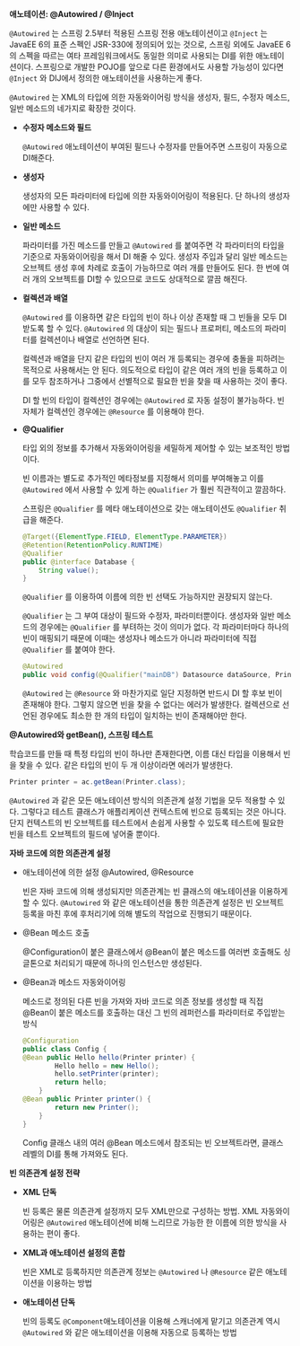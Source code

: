 **애노테이션: @Autowired / @Inject**

`@Autowired` 는 스프링 2.5부터 적용된 스프링 전용 애노테이션이고 `@Inject`  는 JavaEE 6의 표준 스펙인 JSR-330에 정의되어 있는 것으로, 스프링 외에도 JavaEE 6의 스펙을 따르는 여타 프레임워크에서도 동일한 의미로 사용되는 DI를 위한 애노테이션이다. 스프링으로 개발한 POJO를 앞으로 다른 환경에서도 사용할 가능성이 있다면 `@Inject` 와 DIJ에서 정의한 애노테이션을 사용하는게 좋다.

`@Autowired` 는 XML의 타입에 의한 자동와이어링 방식을 생성자, 필드, 수정자 메소드, 일반 메소드의 네가지로 확장한 것이다.

- **수정자 메소드와 필드**

    `@Autowired`  애노테이션이 부여된 필드나 수정자를 만들어주면 스프링이 자동으로 DI해준다.

- **생성자**

    생성자의 모든 파라미터에 타입에 의한 자동와이어링이 적용된다. 단 하나의 생성자에만 사용할 수 있다.

- **일반 메소드**

    파라미터를 가진 메소드를 만들고 `@Autowired` 를 붙여주면 각 파라미터의 타입을 기준으로 자동와이어링을 해서 DI 해줄 수 있다. 생성자 주입과 달리 일반 메소드는 오브젝트 생성 후에 차례로 호출이 가능하므로 여러 개를 만들어도 된다. 한 번에 여러 개의 오브젝트를 DI할 수 있으므로 코드도 상대적으로 깔끔 해진다.

- **컬렉션과 배열**

    `@Autowired` 를 이용하면 같은 타입의 빈이 하나 이상 존재할 때 그 빈들을 모두 DI 받도록 할 수 있다. `@Autowired` 의 대상이 되는 필드나 프로퍼티, 메소드의 파라미터를 컬렉션이나 배열로 선언하면 된다.

    컬렉션과 배열을 단지 같은 타입의 빈이 여러 개 등록되는 경우에 충돌을 피하려는 목적으로 사용해서는 안 된다. 의도적으로 타입이 같은 여러 개의 빈을 등록하고 이를 모두 참조하거나 그중에서 선별적으로 필요한 빈을 찾을 때 사용하는 것이 좋다. 

    DI 할 빈의 타입이 컬렉션인 경우에는 `@Autowired` 로 자동 설정이 불가능하다. 빈 자체가 컬렉션인 경우에는 `@Resource` 를 이용해야 한다.

- **@Qualifier**

    타입 외의 정보를 추가해서 자동와이어링을 세밀하게 제어할 수 있는 보조적인 방법이다.

    빈 이름과는 별도로 추가적인 메타정보를 지정해서 의미를 부여해놓고 이를 `@Autowired` 에서 사용할 수 있게 하는 `@Qualifier` 가 훨씬 직관적이고 깔끔하다.

    스프링은 `@Qualifier` 를 메타 애노테이션으로 갖는 애노테이션도 `@Qualifier`  취급을 해준다.

    ```java
    @Target({ElementType.FIELD, ElementType.PARAMETER})
    @Retention(RetentionPolicy.RUNTIME)
    @Qualifier
    public @interface Database {
    	String value();
    }
    ```

    `@Qualifier` 를 이용하여 이름에 의한 빈 선택도 가능하지만 권장되지 않는다.

    `@Qualifier` 는 그 부여 대상이 필드와 수정자, 파라미터뿐이다. 생성자와 일반 메소드의 경우에는 `@Qualifier` 를 부텨하는 것이 의미가 없다. 각 파라미터마다 하나의 빈이 매핑되기 때문에 이때는 생성자나 메소드가 아니라 파라미터에 직접 `@Qualifier` 를 붙여야 한다.

    ```java
    @Autowired
    public void config(@Qualifier("mainDB") Datasource dataSource, Printer printer) {}
    ```

    `@Autowired` 는 `@Resource` 와 마찬가지로 일단 지정하면 반드시 DI 할 후보 빈이 존재해야 한다. 그렇지 않으면 빈을 찾을 수 없다는 에러가 발생한다. 컬렉션으로 선언된 경우에도 최소한 한 개의 타입이 일치하는 빈이 존재해야만 한다.

**@Autowired와 getBean(), 스프링 테스트**

학습코드를 만들 때 특정 타입의 빈이 하나만 존재한다면, 이름 대신 타입을 이용해서 빈을 찾을 수 있다. 같은 타입의 빈이 두 개 이상이라면 에러가 발생한다.

```java
Printer printer = ac.getBean(Printer.class);
```

`@Autowired` 과 같은 모든 애노테이션 방식의 의존관계 설정 기법을 모두 적용할 수 있다. 그렇다고 테스트 클래스가 애플리케이션 컨텍스트에 빈으로 등록되는 것은 아니다. 단지 컨텍스트의 빈 오브젝트를 테스트에서 손쉽게 사용할 수 있도록 테스트에 필요한 빈을 테스트 오브젝트의 필드에 넣어줄 뿐이다.

**자바 코드에 의한 의존관계 설정**

- 애노테이션에 의한 설정 @Autowired, @Resource

    빈은 자바 코드에 의해 생성되지만 의존관계는 빈 클래스의 애노테이션을 이용하게 할 수 있다. `@Autowired` 와 같은 애노테이션을 통한 의존관계 설정은 빈 오브젝트 등록을 마친 후에 후처리기에 의해 별도의 작업으로 진행되기 때문이다.

- @Bean 메소드 호출

    @Configuration이 붙은 클래스에서 @Bean이 붙은 메소드를 여러번 호출해도 싱글톤으로 처리되기 때문에 하나의 인스턴스만 생성된다.

- @Bean과 메소드 자동와이어링

    메소드로 정의된 다른 빈을 가져와 자바 코드로 의존 정보를 생성할 때 직접 @Bean이 붙은 메소드를 호출하는 대신 그 빈의 레퍼런스를 파라미터로 주입받는 방식

    ```java
    @Configuration
    public class Config {
    @Bean public Hello hello(Printer printer) {
    		Hello hello = new Hello();
    		hello.setPrinter(printer);
    		return hello;
    	}
    @Bean public Printer printer() {
    		return new Printer();
    	}
    }
    ```

    Config 클래스 내의 여러 @Bean 메소드에서 참조되는 빈 오브젝트라면, 클래스 레벨의 DI를 통해 가져와도 된다.

**빈 의존관계 설정 전략**

- **XML 단독**

    빈 등록은 물론 의존관계 설정까지 모두 XML만으로 구성하는 방법. XML 자동와이어링은 `@Autowired` 애노테이션에 비해 느리므로 가능한 한 이름에 의한 방식을 사용하는 편이 좋다. 

- **XML과 애노테이션 설정의 혼합**

    빈은 XML로 등록하지만 의존관계 정보는 `@Autowired` 나 `@Resource` 같은 애노테이션을 이용하는 방법

- **애노테이션 단독**

    빈의 등록도 `@Component`애노테이션을 이용해 스캐너에게 맡기고 의존관계 역시 `@Autowired` 와 같은 애노테이션을 이용해 자동으로 등록하는 방법
